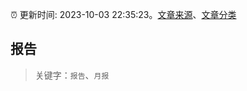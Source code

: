 :alarm_clock: 更新时间: 2023-10-03 22:35:23。[文章来源](/README.md)、[文章分类](/TAGS.md)

## 报告


> 关键字：`报告`、`月报`



